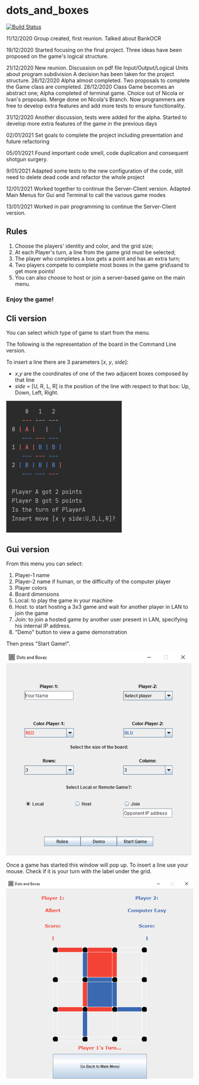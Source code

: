 # dots_and_boxes
[![Build Status](https://travis-ci.com/Ivan-Zennaro/dots_and_boxes.svg?branch=main)](https://travis-ci.com/Ivan-Zennaro/dots_and_boxes)


11/12/2020
Group created, first reunion. Talked about BankOCR

19/12/2020
Started focusing on the final project.
Three ideas have been proposed on the game's logical structure.

21/12/2020
New reunion. Discussion on pdf file Input/Output/Logical Units about program subdivision
A decision has been taken for the project structure.
26/12/2020
Alpha almost completed. Two proposals to complete the Game class are completed.
28/12/2020
Class Game becomes an abstract one;
Alpha completed of terminal game. Choice out of Nicola or Ivan's proposals. Merge done on Nicola's Branch.
Now programmers are free to develop extra features and add more tests to ensure functionality.


31/12/2020
Another discussion, tests were added for the alpha. Started to develop more extra features of the game in the previous days


02/01/2021
Set goals to complete the project including presentation and future refactoring

05/01/2021 
Found important code smell, code duplication and consequent shotgun surgery.

9/01/2021
Adapted some tests to the new configuration of the code, still need to delete dead code and refactor the whole project

12/01/2021
Worked together to continue the Server-Client version.
Adapted Main Menus for Gui and Terminal to call the various game modes

13/01/2021
Worked in pair programming to continue the Server-Client version.

## Rules

  1. Choose the players' identity and color, and the grid size;
  2. At each Player's turn, a line from the game grid must be selected;
  3. The player who completes a box gets a point and has an extra turn;
  4. Two players compete to complete most boxes in the game grid\sand to get more points!
  5. You can also choose to host or join a server-based game on the main menu.
                        
  ### Enjoy the game!

## Cli version
You can select which type of game to start from the menu.

The following is the representation of the board in the Command Line version.

To insert a line there are 3 parameters [*x*, *y*, *side*]:
- *x*,*y* are the coordinates of one of the two adjacent boxes composed by that line
- *side* = [U, R, L, R] is the position of the line with respect to that box: Up, Down, Left, Right.

![Command Line Game Screenshot](images/dots-and-boxes-Cli-screenshot.PNG)

## Gui version
From this menu you can select:
1. Player-1 name
2. Player-2 name if human, or the difficulty of the computer player
3. Player colors
4. Board dimensions
5. Local: to play the game in your machine
6. Host:  to start hosting a 3x3 game and wait for another player in LAN to join the game
7. Join:  to join a hosted game by another user present in LAN, specifying his internal IP address.
8. "Demo" button to view a game demonstration

Then press "Start Game!". 



![Graphical User Interface Menu Screenshot](images/dots-and-boxes-GUI-Menu.PNG)


Once a game has started this window will pop up. To insert a line use your mouse. 
Check if it is your turn with the label under the grid.

![Graphical User Interface Board Screenshot](images/dots-and-boxes-GUI-Board.PNG)
